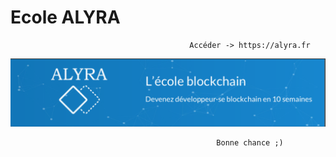 # Ecole ALYRA
                                            Accéder -> https://alyra.fr

![screenshot](screenshot.png)


                                                  Bonne chance ;)
